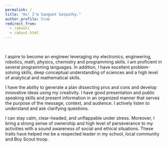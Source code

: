```yaml
---
permalink: /
title: "Hi! I'm Sangeet Satpathy."
author_profile: true
redirect_from: 
  - /about/
  - /about.html
---
```


<br>

I aspire to become an engineer leveraging my electronics, engineering, robotics, math, physics, chemistry and programming skills. I am proficient in several programming languages. In addition, I have excellent problem-solving skills, deep conceptual understanding of sciences and a high level of analytical and mathematical skills. 


I have the ability to generate a plan dissecting pros and cons and develop innovative ideas using my creativity. I have good presentation and public speaking skills and present information in an organized manner that serves the purpose of the message, context, and audience. I actively listen to understand and ask clarifying questions. 


I can stay calm, clear-headed, and unflappable under stress. Moreover, I bring a strong sense of ownership and high level of perseverance to my activities with a sound awareness of social and ethical situations. These traits have helped me be a respected leader in my school, local community and Boy Scout troop.

